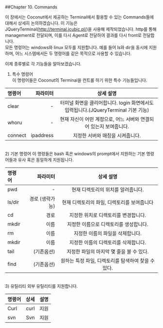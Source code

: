 ##Chapter 10. Commands

이 장에서는 Coconut에서 제공하는 Terminal에서 활용할 수 있는 Commands들에 대해서 상세히 논의하겠습니다. 이 기능은 JQueryTerminal(http://terminal.jcubic.pl/)을 사용해 제작되었습니다. http를 통해 management로 전달되며, 이를 다시 Agent로 전달하여 결과를 다시 front로 전달합니다.  
모든 명령어는 windows와 linux 모두를 지원합니다. 예를 들어 ls와 dir을 동시에 지원하며, 어느 시스템에서든 두 명령어를 같은 목적으로 사용할 수 있습니다.  

이제 종류별로 각 기능들을 알아보겠습니다.

1) 특수 명령어  
이 명령어들은 Coconut의 Terminal을 컨트롤 하기 위한 특수 기능들입니다.  

|명령어	|파라미터	|상세 설명|
|:-----------|------------:|:------------:|
|clear |	-	|터미널 화면을 클리어합니다. login 화면에서도 입력됩니다.(JQueryTerminal 기본 기능)|
|whoru	|-	|현재 자신이 어떤 계정으로, 어느 서버와 연결되어 있는지 보여줍니다.|
|connect|ipaddress	|지정한 서버와 매칭을 시켜줍니다.|

<br>
2) 기본 명령어  
이 명령들은 bash 혹은 windows의 prompt에서 지원하는 기본 명령어들과 유사 혹은 동일하게 지원됩니다.  

|명령어	|파라미터	|상세 설명|
|:-----------|------------:|:------------:|
|pwd |-	|현재 디렉토리의 위치를 알려줍니다.|
|ls/dir	|경로 (생략가능)	|현재 디렉토리의 파일, 디렉토리를 보여줍니다|
|cd	|경로	|지정한 위치로 디렉토리를 변경합니다.|
|mkdir	|이름	|지정한 이름으로 디렉토리를 생성합니다.|
|rm	|이름	|지정한 이름의 파일을 삭제합니다.|
|mkdir	|이름	|지정한 이름의 디렉토리를 삭제합니다.|
|tail	|(기존옵션)	|지정한 파일의 마지막 몇 줄을 볼 수 있다.|
|find	|(기존옵션)	|원하는 특정 파일, 디렉토리를 탐색하여 찾을 수 있다.|

 <br>
3) 유틸리티  
외부 유틸리티를 지원합니다.

|명령어	|상세 |설명|
|:-----------|------------:|:------------:|
|Curl	|curl |지원|
|svn	|Svn |지원|
  
